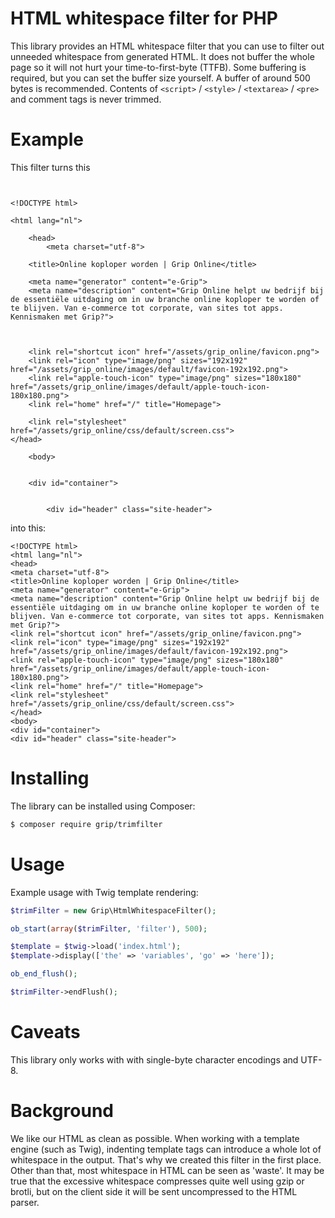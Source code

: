 # HTML whitespace filter for PHP

This library provides an HTML whitespace filter that you can use to filter out unneeded whitespace from generated HTML. It does not buffer the whole page so it will not hurt your time-to-first-byte (TTFB). Some buffering is required, but you can set the buffer size yourself. A buffer of around 500 bytes is recommended. Contents of `<script>` / `<style>` / `<textarea>` / `<pre>` and comment tags is never trimmed.

# Example

This filter turns this

```


<!DOCTYPE html>

<html lang="nl">

    <head>
    	<meta charset="utf-8">

	<title>Online koploper worden | Grip Online</title>

	<meta name="generator" content="e-Grip">
	<meta name="description" content="Grip Online helpt uw bedrijf bij de essentiële uitdaging om in uw branche online koploper te worden of te blijven. Van e-commerce tot corporate, van sites tot apps. Kennismaken met Grip?">



	<link rel="shortcut icon" href="/assets/grip_online/favicon.png">
	<link rel="icon" type="image/png" sizes="192x192" href="/assets/grip_online/images/default/favicon-192x192.png">
	<link rel="apple-touch-icon" type="image/png" sizes="180x180" href="/assets/grip_online/images/default/apple-touch-icon-180x180.png">
	<link rel="home" href="/" title="Homepage">

	<link rel="stylesheet" href="/assets/grip_online/css/default/screen.css">
</head>

    <body>


    <div id="container">


        <div id="header" class="site-header">

```

into this:

```
<!DOCTYPE html>
<html lang="nl">
<head>
<meta charset="utf-8">
<title>Online koploper worden | Grip Online</title>
<meta name="generator" content="e-Grip">
<meta name="description" content="Grip Online helpt uw bedrijf bij de essentiële uitdaging om in uw branche online koploper te worden of te blijven. Van e-commerce tot corporate, van sites tot apps. Kennismaken met Grip?">
<link rel="shortcut icon" href="/assets/grip_online/favicon.png">
<link rel="icon" type="image/png" sizes="192x192" href="/assets/grip_online/images/default/favicon-192x192.png">
<link rel="apple-touch-icon" type="image/png" sizes="180x180" href="/assets/grip_online/images/default/apple-touch-icon-180x180.png">
<link rel="home" href="/" title="Homepage">
<link rel="stylesheet" href="/assets/grip_online/css/default/screen.css">
</head>
<body>
<div id="container">
<div id="header" class="site-header">
```

# Installing

The library can be installed using Composer:

```sh
$ composer require grip/trimfilter
```

# Usage
Example usage with Twig template rendering:

```php
$trimFilter = new Grip\HtmlWhitespaceFilter();

ob_start(array($trimFilter, 'filter'), 500);

$template = $twig->load('index.html');
$template->display(['the' => 'variables', 'go' => 'here']);

ob_end_flush();

$trimFilter->endFlush();
```

# Caveats
This library only works with with single-byte character encodings and UTF-8.

# Background
We like our HTML as clean as possible. When working with a template engine (such as Twig), indenting template tags can introduce a whole lot of whitespace in the output. That's why we created this filter in the first place. Other than that, most whitespace in HTML can be seen as 'waste'. It may be true that the excessive whitespace compresses quite well using gzip or brotli, but on the client side it will be sent uncompressed to the HTML parser.